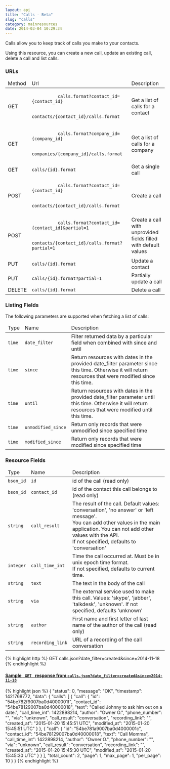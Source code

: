 ```yaml
---
layout: api
title: "Calls - Beta"
slug: "calls"
category: mainresources
date: 2014-03-04 10:29:34
---
```

Calls allow you to keep track of calls you make to your contacts.

Using this resource, you can create a new call, update an existing call, delete a call and list calls.

### URLs


<table class="table table-striped table-bordered">
  <thead>
    <tr>
      <td>Method</td>
      <td>Url</td>
      <td>Description</td>
    </tr>
  </thead>
  <tbody>
    <tr>
      <td><span class="get-text">GET</span></td>
      <td>
        <code class="bluetext">
          calls.format?contact_id={contact_id}<br/>
          contacts/{contact_id}/calls.format
        </code>
      </td>
      <td>Get a list of calls for a contact</td>
    </tr>
    <tr>
      <td><span class="get-text">GET</span></td>
      <td>
        <code class="bluetext">
          calls.format?company_id={company_id}<br/>
          companies/{company_id}/calls.format
        </code>
      </td>
      <td>Get a list of calls for a company</td>
    </tr>
    <tr>
      <td><span class="get-text">GET</span></td>
      <td>
        <code class="bluetext">calls/{id}.format</code>
      </td>
      <td>Get a single call</td>
    </tr>
    <tr>
      <td><span class="post-text">POST</span></td>
      <td>
        <code class="bluetext">
          calls.format?contact_id={contact_id}<br/>
          contacts/{contact_id}/calls.format
        </code>
      </td>
      <td>Create a call</td>
    </tr>
    <tr>
      <td><span class="post-text">POST</span></td>
      <td>
        <code class="bluetext">
          calls.format?contact_id={contact_id}&partial=1<br/>
          contacts/{contact_id}/calls.format?partial=1
        </code>
      </td>
      <td>Create a call with unprovided <br/>fields filled with default values</td>
    </tr>
    <tr>
      <td><span class="put-text">PUT</span></td>
      <td>
        <code class="bluetext">calls/{id}.format</code>
      </td>
      <td>Update a contact</td>
    </tr>
    <tr>
      <td><span class="put-text">PUT</span></td>
      <td>
        <code class="bluetext">calls/{id}.format?partial=1</code>
      </td>
      <td>Partially update a call</td>
    </tr>
    <tr>
      <td><span class="delete-text">DELETE</span></td>
      <td>
        <code class="bluetext">calls/{id}.format</code>
      </td>
      <td>Delete a call</td>
    </tr>
  </tbody>
</table>


### Listing Fields
The following parameters are supported when fetching a list of calls:


<table class="table table-striped table-bordered">
  <thead>
    <tr>
      <td>Type</td>
      <td>Name</td>
      <td>Description</td>
    </tr>
  </thead>
  <tbody>
    <tr>
      <td class="nowrap"><code class="redtext">time</code></td>
      <td><code class="bluetext">date_filter</code></td>
      <td>Filter returned data by a particular field when combined with since and until</td>
    </tr>
    <tr>
      <td><code class="redtext">time</code></td>
      <td><code class="bluetext">since</code></td>
      <td>Return resources with dates in the provided date_filter parameter since this time. Otherwise it will return resources that were modified since this time.</td>
    </tr>
    <tr>
      <td><code class="redtext">time</code></td>
      <td><code class="bluetext">until</code></td>
      <td>Return resources with dates in the provided date_filter parameter until this time. Otherwise it will return resources that were modified until this time.</td>
    </tr>
    <tr>
      <td><code class="redtext">time</code></td>
      <td class="nowrap"><code class="bluetext">unmodified_since</code></td>
      <td>Return only records that were unmodified since specified time</td>
    </tr>
    <tr>
      <td><code class="redtext">time</code></td>
      <td><code class="bluetext">modified_since</code></td>
      <td>Return only records that were modified since specified time</td>
    </tr>
  </tbody>
</table>


### Resource Fields

<table class="table table-striped table-bordered">
  <thead>
    <tr>
      <td>Type</td>
      <td>Name</td>
      <td>Description</td>
    </tr>
  </thead>
  <tbody>
    <tr>
      <td><code class="redtext">bson_id</code></td>
      <td><code class="bluetext">id</code></td>
      <td>id of the call (read only)</td>
    </tr>
    <tr>
      <td><code class="redtext">bson_id</code></td>
      <td><code class="bluetext">contact_id</code></td>
      <td>id of the contact this call belongs to (read only)</td>
    </tr>
    <tr>
      <td><code class="redtext">string</code></td>
      <td><code class="bluetext">call_result</code></td>
      <td>The result of the call. Default values: 'conversation', 'no answer' or 'left message'.
        <br>You can add other values in the main application. You can not add other values with the API.
        <br>If not specified, defaults to 'conversation'</td>
    </tr>
    <tr>
      <td><code class="redtext">integer</code></td>
      <td><code class="bluetext">call_time_int</code></td>
      <td>Time the call occurred at. Must be in unix epoch time format. 
      <br>If not specified, defaults to current time.</td>
    </tr>
    <tr>
      <td><code class="redtext">string</code></td>
      <td><code class="bluetext">text</code></td>
      <td>The text in the body of the call</td>
    </tr>
    <tr>
      <td><code class="redtext">string</code></td>
      <td><code class="bluetext">via</code></td>
      <td>The external service used to make this call. Values: 'skype', 'jabber', 'talkdesk', 'unknown'. If not specified, defaults 'unknown'</td>
    </tr>
    <tr>
      <td><code class="redtext">string</code></td>
      <td><code class="bluetext">author</code></td>
      <td>First name and first letter of last name of the author of the call (read only)</td>
    </tr>
    <tr>
      <td><code class="redtext">string</code></td>
      <td><code class="bluetext">recording_link</code></td>
      <td>URL of a recording of the call conversation</td>
    </tr>
  </tbody>
</table>

{% highlight http %} GET calls.json?date_filter=created&since=2014-11-18 {% endhighlight %}
<div class="panel panel-default">
  <div class="panel-heading">
    <h4 class="panel-title">
      <a data-toggle="collapse"  href="#callsjson">
        Sample <code> GET </code> response from <code>calls.json?date_filter=created&since=2014-11-18</code>
      </a>
    </h4>
  </div>
  <div id="callsjson" class="panel-collapse collapse">
    <div class="panel-body">
{% highlight json %}
{
  "status": 0,
  "message": "OK",
  "timestamp": 1421768772,
  "data": {
    "calls": [
      {
        "call": {
          "id": "54be782f9007ba0d4000001f",
          "contact_id": "54be78129007ba0d40000018",
          "text": "Called Johnny to ask him out on a date.",
          "call_time_int": 1422898214,
          "author": "Owner O.",
          "phone_number": "",
          "via": "unknown",
          "call_result": "conversation",
          "recording_link": "",
          "created_at": "2015-01-20 15:45:51 UTC",
          "modified_at": "2015-01-20 15:45:51 UTC"
        }
      },
      {
        "call": {
          "id": "54be781a9007ba0d4000001c",
          "contact_id": "54be78129007ba0d40000018",
          "text": "Call Momma",
          "call_time_int": 1422898214,
          "author": "Owner O.",
          "phone_number": "",
          "via": "unknown",
          "call_result": "conversation",
          "recording_link": "",
          "created_at": "2015-01-20 15:45:30 UTC",
          "modified_at": "2015-01-20 15:45:30 UTC"
        }
      }
    ],
    "total_count": 2,
    "page": 1,
    "max_page": 1,
    "per_page": 10
  }
}
{% endhighlight %}
      </div>
    </div>
  </div>
